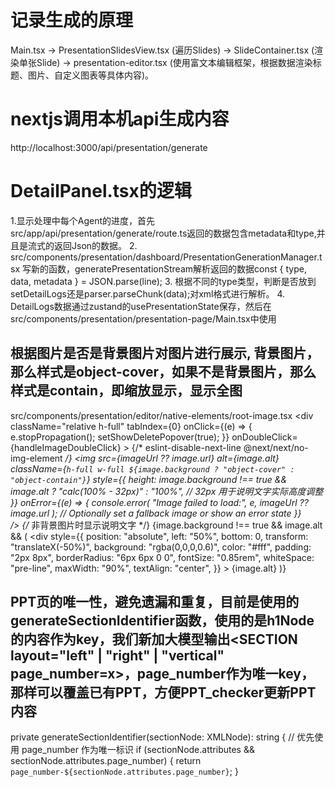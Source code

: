 # 记录生成的原理
Main.tsx -> PresentationSlidesView.tsx (遍历Slides) -> SlideContainer.tsx (渲染单张Slide) ->
  presentation-editor.tsx (使用富文本编辑框架，根据数据渲染标题、图片、自定义图表等具体内容)。

# nextjs调用本机api生成内容
http://localhost:3000/api/presentation/generate

# DetailPanel.tsx的逻辑
1.显示处理中每个Agent的进度，首先src/app/api/presentation/generate/route.ts返回的数据包含metadata和type,并且是流式的返回Json的数据。
2. src/components/presentation/dashboard/PresentationGenerationManager.tsx 写新的函数，generatePresentationStream解析返回的数据const { type, data, metadata } = JSON.parse(line);
3. 根据不同的type类型，判断是否放到setDetailLogs还是parser.parseChunk(data);对xml格式进行解析。
4. DetailLogs数据通过zustand的usePresentationState保存，然后在src/components/presentation/presentation-page/Main.tsx中使用

## 根据图片是否是背景图片对图片进行展示, 背景图片，那么样式是object-cover，如果不是背景图片，那么样式是contain，即缩放显示，显示全图
src/components/presentation/editor/native-elements/root-image.tsx
                <PopoverTrigger asChild>
                  <div
                    className="relative h-full"
                    tabIndex={0}
                    onClick={(e) => {
                      e.stopPropagation();
                      setShowDeletePopover(true);
                    }}
                    onDoubleClick={handleImageDoubleClick}
                  >
                    {/*  eslint-disable-next-line @next/next/no-img-element */}
                    <img
                      src={imageUrl ?? image.url}
                      alt={image.alt}
                      className={`h-full w-full ${image.background ? "object-cover" : "object-contain"}`}
                      style={{
                        height: image.background !== true && image.alt ? "calc(100% - 32px)" : "100%",
                        // 32px 用于说明文字实际高度调整
                      }}
                      onError={(e) => {
                        console.error(
                          "Image failed to load:",
                          e,
                          imageUrl ?? image.url
                        );
                        // Optionally set a fallback image or show an error state
                      }}  
                    />
                    {/* 非背景图片时显示说明文字 */}
                    {image.background !== true && image.alt && (
                      <div
                        style={{
                          position: "absolute",
                          left: "50%",
                          bottom: 0,
                          transform: "translateX(-50%)",
                          background: "rgba(0,0,0,0.6)",
                          color: "#fff",
                          padding: "2px 8px",
                          borderRadius: "6px 6px 0 0",
                          fontSize: "0.85rem",
                          whiteSpace: "pre-line",
                          maxWidth: "90%",
                          textAlign: "center",
                        }}
                      >
                        {image.alt}
                      </div>
                    )}
                  </div>
                </PopoverTrigger>


## PPT页的唯一性，避免遗漏和重复，目前是使用的generateSectionIdentifier函数，使用的是h1Node的内容作为key，我们新加大模型输出<SECTION layout="left" | "right" | "vertical" page_number=x>，page_number作为唯一key，那样可以覆盖已有PPT，方便PPT_checker更新PPT内容
  private generateSectionIdentifier(sectionNode: XMLNode): string {
    // 优先使用 page_number 作为唯一标识
    if (sectionNode.attributes && sectionNode.attributes.page_number) {
      return `page_number-${sectionNode.attributes.page_number}`;
    }
